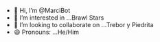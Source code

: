 - 👋 Hi, I’m @MarciBot
- 👀 I’m interested in ...Brawl Stars
- 💞️ I’m looking to collaborate on ...Trebor y Piedrita
- 😄 Pronouns: ...He/Him

<!---
MarciBot/MarciBot is a ✨ special ✨ repository because its `README.md` (this file) appears on your GitHub profile.
You can click the Preview link to take a look at your changes.
--->
